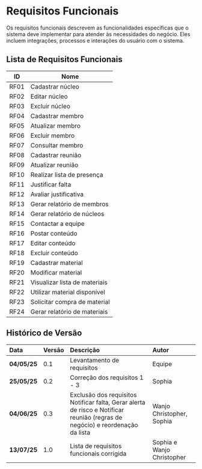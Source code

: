 # Requisitos Funcionais

Os requisitos funcionais descrevem as funcionalidades específicas que o sistema deve implementar para atender às necessidades do negócio. Eles incluem integrações, processos e interações do usuário com o sistema.

## Lista de Requisitos Funcionais

| ID    | Nome                           |
|-------|--------------------------------|
| RF01  | Cadastrar núcleo               |
| RF02  | Editar núcleo                  |
| RF03  | Excluir núcleo                 |
| RF04  | Cadastrar membro               |
| RF05  | Atualizar membro               |
| RF06  | Excluir membro                 |
| RF07  | Consultar membro               |
| RF08  | Cadastrar reunião              |
| RF09  | Atualizar reunião              |
| RF10  | Realizar lista de presença     |
| RF11  | Justificar falta               |
| RF12  | Avaliar justificativa          |
| RF13  | Gerar relatório de membros     |
| RF14  | Gerar relatório de núcleos     |
| RF15  | Contactar a equipe             |
| RF16  | Postar conteúdo                |
| RF17  | Editar conteúdo                |
| RF18  | Excluir conteúdo               |
| RF19  | Cadastrar material             |
| RF20  | Modificar material             |
| RF21  | Visualizar lista de materiais  |
| RF22  | Utilizar material disponível   |
| RF23  | Solicitar compra de material   |
| RF24  | Gerar relatório de materiais   |

## Histórico de Versão 
|**Data**|**Versão** |**Descrição** |**Autor**|
| :- | :- | :- | :- |
|**04/05/25**|0.1|Levantamento de requisitos|Equipe|
|**25/05/25**|0.2|Correção dos requisitos 1 - 3|Sophia|
|**04/06/25**|0.3|Exclusão dos requisitos Notificar falta, Gerar alerta de risco e Notificar reunião (regras de negócio) e reordenação da lista|Wanjo Christopher, Sophia|
|**13/07/25**|1.0|Lista de requisitos funcionais corrigida|Sophia e Wanjo Christopher|